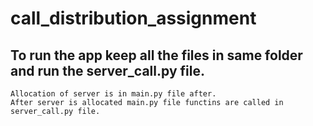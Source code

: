 # call_distribution_assignment

## To run the app keep all the files in same folder and run the server_call.py file.

    Allocation of server is in main.py file after.
    After server is allocated main.py file functins are called in server_call.py file.
